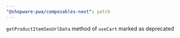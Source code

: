 ```yaml
---
"@shopware-pwa/composables-next": patch
---
```


`getProductItemSeoUrlData` method of `useCart` marked as deprecated
